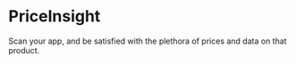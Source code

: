 # PriceInsight
Scan your app, and be satisfied with the plethora of prices and data on that product.
